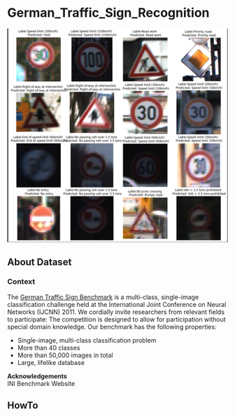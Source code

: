 # German_Traffic_Sign_Recognition
![image.png](https://github.com/vivekpatel99/German_Traffic_Sign_Recognition/blob/main/results/result.png)
## About Dataset  
### Context 
The [German Traffic Sign Benchmark](https://www.kaggle.com/datasets/meowmeowmeowmeowmeow/gtsrb-german-traffic-sign?datasetId=82373)
 is a multi-class, single-image classification challenge held at the International Joint Conference on Neural Networks (IJCNN) 2011. We cordially invite researchers from relevant fields to participate: The competition is designed to allow for participation without special domain knowledge. Our benchmark has the following properties:

* Single-image, multi-class classification problem
* More than 40 classes
* More than 50,000 images in total
* Large, lifelike database
  
**Acknowledgements** \
INI Benchmark Website

## HowTo
